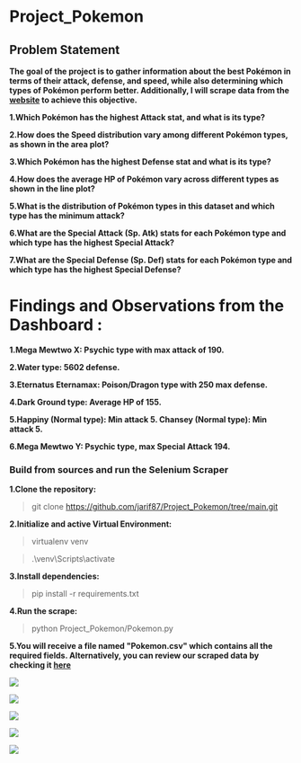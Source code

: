 # Project_Pokemon

## Problem Statement

**The goal of the project is to gather information about the best Pokémon in terms of their attack, defense, and speed, while also determining which types of Pokémon perform better. Additionally, I will scrape data from the [website](https://pokemondb.net/pokedex/all) to achieve this objective.**

**1.Which Pokémon has the highest Attack stat, and what is its type?**

**2.How does the Speed distribution vary among different Pokémon types, as shown in the area plot?**

**3.Which Pokémon has the highest Defense stat and what is its type?**

**4.How does the average HP of Pokémon vary across different types as shown in the line plot?**

**5.What is the distribution of Pokémon types in this dataset and which type has the minimum attack?**

**6.What are the Special Attack (Sp. Atk) stats for each Pokémon type and which type has the highest Special Attack?**

**7.What are the Special Defense (Sp. Def) stats for each Pokémon type and which type has the highest Special Defense?**

# Findings and Observations from the Dashboard :

**1.Mega Mewtwo X: Psychic type with max attack of 190.**

**2.Water type: 5602 defense.**

**3.Eternatus Eternamax: Poison/Dragon type with 250 max defense.**

**4.Dark Ground type: Average HP of 155.**

**5.Happiny (Normal type): Min attack 5. Chansey (Normal type): Min attack 5.**

**6.Mega Mewtwo Y: Psychic type, max Special Attack 194.**

### Build from sources and run the Selenium Scraper
**1.Clone the repository:**
>git clone https://github.com/jarif87/Project_Pokemon/tree/main.git

**2.Initialize and active Virtual Environment:**
>virtualenv venv

>.\venv\Scripts\activate

**3.Install dependencies:**
>pip install -r requirements.txt

**4.Run the scrape:**
>python Project_Pokemon/Pokemon.py

**5.You will receive a file named **"Pokemon.csv"** which contains all the required fields. Alternatively, you can review our scraped data by checking it [here](https://github.com/jarif87/Project_Pokemon/blob/main/Pokemon.csv)**


![](https://public.tableau.com/static/images/Bo/Book10_17002239230480/Type_And_Speed/4_3.png)

![](https://public.tableau.com/static/images/Bo/Book11_17002247483220/Name_and_attack/4_3.png)

![](https://public.tableau.com/static/images/Bo/Book13_17002258479330/typehpaverage/4_3.png)

![](https://public.tableau.com/static/images/Bo/Book19_17003109802900/Sheet9/4_3.png)

![](https://public.tableau.com/static/images/Bo/Book18_17003106062660/Sheet8/4_3.png)




